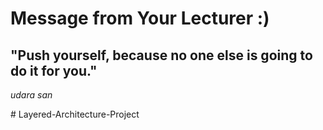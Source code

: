 # Message from Your Lecturer :)
## "Push yourself, because no one else is going to do it for you." 
_udara san_

#   L a y e r e d - A r c h i t e c t u r e - P r o j e c t  
 